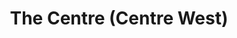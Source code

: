 ---
title: "The Centre (Centre West)"
url: /saskatoon/the-centre-centre-west/
shop: Einkaufszentrum
---